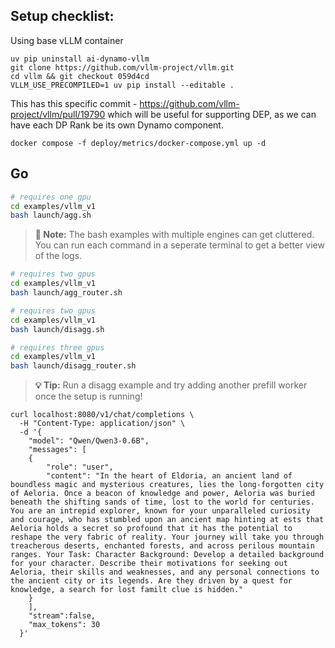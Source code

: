 
## Setup checklist:
Using base vLLM container
```
uv pip uninstall ai-dynamo-vllm
git clone https://github.com/vllm-project/vllm.git
cd vllm && git checkout 059d4cd
VLLM_USE_PRECOMPILED=1 uv pip install --editable .
```
This has this specific commit - https://github.com/vllm-project/vllm/pull/19790
which will be useful for supporting DEP, as we can have each DP Rank be its own Dynamo component.

```
docker compose -f deploy/metrics/docker-compose.yml up -d
```

## Go

```bash
# requires one gpu
cd examples/vllm_v1
bash launch/agg.sh
```

> **📝 Note:** The bash examples with multiple engines can get cluttered. You can run each command in a seperate terminal to get a better view of the logs.


```bash
# requires two gpus
cd examples/vllm_v1
bash launch/agg_router.sh
```

```bash
# requires two gpus
cd examples/vllm_v1
bash launch/disagg.sh
```

```bash
# requires three gpus
cd examples/vllm_v1
bash launch/disagg_router.sh
```

> **💡 Tip:** Run a disagg example and try adding another prefill worker once the setup is running!

```
curl localhost:8080/v1/chat/completions \
  -H "Content-Type: application/json" \
  -d '{
    "model": "Qwen/Qwen3-0.6B",
    "messages": [
    {
        "role": "user",
        "content": "In the heart of Eldoria, an ancient land of boundless magic and mysterious creatures, lies the long-forgotten city of Aeloria. Once a beacon of knowledge and power, Aeloria was buried beneath the shifting sands of time, lost to the world for centuries. You are an intrepid explorer, known for your unparalleled curiosity and courage, who has stumbled upon an ancient map hinting at ests that Aeloria holds a secret so profound that it has the potential to reshape the very fabric of reality. Your journey will take you through treacherous deserts, enchanted forests, and across perilous mountain ranges. Your Task: Character Background: Develop a detailed background for your character. Describe their motivations for seeking out Aeloria, their skills and weaknesses, and any personal connections to the ancient city or its legends. Are they driven by a quest for knowledge, a search for lost familt clue is hidden."
    }
    ],
    "stream":false,
    "max_tokens": 30
  }'
```
